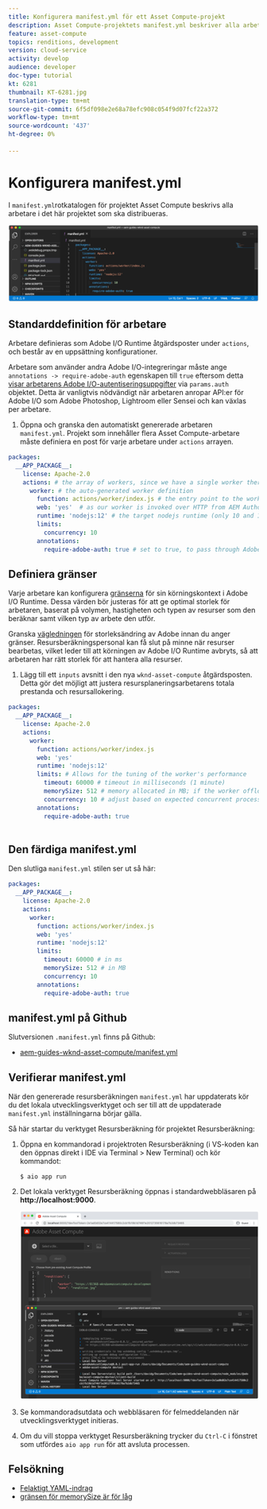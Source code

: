```yaml
---
title: Konfigurera manifest.yml för ett Asset Compute-projekt
description: Asset Compute-projektets manifest.yml beskriver alla arbetare i det här projektet som ska distribueras.
feature: asset-compute
topics: renditions, development
version: cloud-service
activity: develop
audience: developer
doc-type: tutorial
kt: 6281
thumbnail: KT-6281.jpg
translation-type: tm+mt
source-git-commit: 6f5df098e2e68a78efc908c054f9d07fcf22a372
workflow-type: tm+mt
source-wordcount: '437'
ht-degree: 0%

---
```



# Konfigurera manifest.yml

I `manifest.yml`rotkatalogen för projektet Asset Compute beskrivs alla arbetare i det här projektet som ska distribueras.

![manifest.yml](./assets/manifest/manifest.png)

## Standarddefinition för arbetare

Arbetare definieras som Adobe I/O Runtime åtgärdsposter under `actions`, och består av en uppsättning konfigurationer.

Arbetare som använder andra Adobe I/O-integreringar måste ange `annotations -> require-adobe-auth` egenskapen till `true` eftersom detta [visar arbetarens Adobe I/O-autentiseringsuppgifter](https://docs.adobe.com/content/help/en/asset-compute/using/extend/develop-custom-application.html#access-adobe-apis) via `params.auth` objektet. Detta är vanligtvis nödvändigt när arbetaren anropar API:er för Adobe I/O som Adobe Photoshop, Lightroom eller Sensei och kan växlas per arbetare.

1. Öppna och granska den automatiskt genererade arbetaren `manifest.yml`. Projekt som innehåller flera Asset Compute-arbetare måste definiera en post för varje arbetare under `actions` arrayen.

```yml
packages:
  __APP_PACKAGE__:
    license: Apache-2.0
    actions: # the array of workers, since we have a single worker there is only one entry beneath actions
      worker: # the auto-generated worker definition
        function: actions/worker/index.js # the entry point to the worker 
        web: 'yes'  # as our worker is invoked over HTTP from AEM Author service
        runtime: 'nodejs:12' # the target nodejs runtime (only 10 and 12 are supported)
        limits:
          concurrency: 10
        annotations:
          require-adobe-auth: true # set to true, to pass through Adobe I/O access token/client id via params.auth in the worker, typically required when the worker calls out to Adobe I/O APIs such as the Adobe Photoshop, Lightroom or Sensei APIs.
```

## Definiera gränser

Varje arbetare kan konfigurera [gränserna](https://www.adobe.io/apis/experienceplatform/runtime/docs.html#!adobedocs/adobeio-runtime/master/guides/system_settings.md) för sin körningskontext i Adobe I/O Runtime. Dessa värden bör justeras för att ge optimal storlek för arbetaren, baserat på volymen, hastigheten och typen av resurser som den beräknar samt vilken typ av arbete den utför.

Granska [vägledningen](https://docs.adobe.com/content/help/en/asset-compute/using/extend/develop-custom-application.html#sizing-workers) för storleksändring av Adobe innan du anger gränser. Resursberäkningspersonal kan få slut på minne när resurser bearbetas, vilket leder till att körningen av Adobe I/O Runtime avbryts, så att arbetaren har rätt storlek för att hantera alla resurser.

1. Lägg till ett `inputs` avsnitt i den nya `wknd-asset-compute` åtgärdsposten. Detta gör det möjligt att justera resursplaneringsarbetarens totala prestanda och resursallokering.

```yml
packages:
  __APP_PACKAGE__:
    license: Apache-2.0
    actions: 
      worker:
        function: actions/worker/index.js 
        web: 'yes' 
        runtime: 'nodejs:12'
        limits: # Allows for the tuning of the worker's performance
          timeout: 60000 # timeout in milliseconds (1 minute)
          memorySize: 512 # memory allocated in MB; if the worker offloads heavy computational work to other Web services this number can be reduced
          concurrency: 10 # adjust based on expected concurrent processing and timeout 
        annotations:
          require-adobe-auth: true
           
```

## Den färdiga manifest.yml

Den slutliga `manifest.yml` stilen ser ut så här:

```yml
packages:
  __APP_PACKAGE__:
    license: Apache-2.0
    actions: 
      worker:
        function: actions/worker/index.js 
        web: 'yes' 
        runtime: 'nodejs:12'
        limits:
          timeout: 60000 # in ms
          memorySize: 512 # in MB
          concurrency: 10 
        annotations:
          require-adobe-auth: true
```

## manifest.yml på Github

Slutversionen `.manifest.yml` finns på Github:

+ [aem-guides-wknd-asset-compute/manifest.yml](https://github.com/adobe/aem-guides-wknd-asset-compute/blob/master/manifest.yml)


## Verifierar manifest.yml

När den genererade resursberäkningen `manifest.yml` har uppdaterats kör du det lokala utvecklingsverktyget och ser till att de uppdaterade `manifest.yml` inställningarna börjar gälla.

Så här startar du verktyget Resursberäkning för projektet Resursberäkning:

1. Öppna en kommandorad i projektroten Resursberäkning (i VS-koden kan den öppnas direkt i IDE via Terminal > New Terminal) och kör kommandot:

   ```
   $ aio app run
   ```

1. Det lokala verktyget Resursberäkning öppnas i standardwebbläsaren på __http://localhost:9000__.

   ![aio-appkörning](assets/environment-variables/aio-app-run.png)

1. Se kommandoradsutdata och webbläsaren för felmeddelanden när utvecklingsverktyget initieras.
1. Om du vill stoppa verktyget Resursberäkning trycker du `Ctrl-C` i fönstret som utfördes `aio app run` för att avsluta processen.

## Felsökning

+ [Felaktigt YAML-indrag](../troubleshooting.md#incorrect-yaml-indentation)
+ [gränsen för memorySize är för låg](../troubleshooting.md#memorysize-limit-is-set-too-low)
